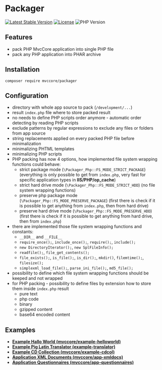 # Packager

[![Latest Stable Version](https://img.shields.io/badge/Stable-v2.4.0-brightgreen.svg?style=plastic)](https://github.com/mvccore/packager/releases)
[![License](https://img.shields.io/badge/License-BSD%203-brightgreen.svg?style=plastic)](https://mvccore.github.io/docs/mvccore/5.0.0/LICENSE.md)
![PHP Version](https://img.shields.io/badge/PHP->=5.4-brightgreen.svg?style=plastic)

## Features
- pack PHP MvcCore application into single PHP file
- pack any PHP application into PHAR archive

## Installation
```shell
composer require mvccore/packager
```

## Configuration
- directory with whole app source to pack (`/development/...`)
- result `index.php` file where to store packed result
- no needs to define PHP scripts order anymore - automatic order detecting by reading PHP scripts
- exclude patterns by regular expressions to exclude any files or folders from app source
- string replacements applied on every packed PHP file before minimalization
- minimalizing PHTML templates
- minimalizing PHP scripts
- PHP packing has now 4 options, how implemented file system wrapping functions could behave:
  - strict package mode (`\Packager_Php::FS_MODE_STRICT_PACKAGE`)
	(everything is only possible to get from `index.php`, very fast for specific application types in **IIS/PHP/op_cache**)
  - strict hard drive mode (`\Packager_Php::FS_MODE_STRICT_HDD`)
	(no file system wrapping functions)
  - preserve php package mode (`\Packager_Php::FS_MODE_PRESERVE_PACKAGE`)
	(first there is check if it is possible to get anything from `index.php`, then from hard drive)
  - preserve hard drive mode (`\Packager_Php::FS_MODE_PRESERVE_HDD`)
	(first there is check if it is possible to get anything from hard drive, then from `index.php`)
- there are implemented those file system wrapping functions and constants:
  - `__DIR__` and `__FILE__`
  - `require_once();`, `include_once();`, `require();`, `include();`
  - `new DirectoryIterator();`, `new SplFileInfo();` 
  - `readfile();`, `file_get_contents();`
  - `file_exists();`, `is_file();`,  `is_dir();`,  `mkdir()`, `filemtime();`, `filesize();`
  - `simplexml_load_file();`, `parse_ini_file();`, `md5_file();`
- possibility to define which file system wrapping functions should be keeped and not wrapped
- for PHP packing - possibility to define files by extension how to store them inside `index.php` result
  - pure text
  - php code
  - binary
  - gzipped content
  - base64 encoded content

## Examples
- [**Example Hallo World (mvccore/example-helloworld)**](https://github.com/mvccore/example-helloworld)
- [**Example Pig Latin Translator (example-translator)**](https://github.com/mvccore/example-translator)
- [**Example CD Collection (mvccore/example-cdcol)**](https://github.com/mvccore/example-cdcol)
- [**Application XML Documents (mvccore/app-xmldocs)**](https://github.com/mvccore/app-xmldocs)
- [**Application Questionnaires (mvccore/app-questionnaires)**](https://github.com/mvccore/app-questionnaires)
